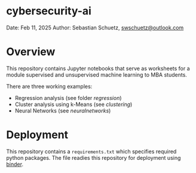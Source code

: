 # cybersecurity-ai

Date: Feb 11, 2025
Author: Sebastian Schuetz, swschuetz@outlook.com


# Overview
This repository contains Jupyter notebooks that serve as worksheets for a module supervised and unsupervised machine learning to MBA students.

There are three working examples:

 - Regression analysis (see folder *regression*)
 - Cluster analysis using k-Means (see *clustering*)
 - Neural Networks (see *neuralnetworks*)

# Deployment
This repository contains a `requirements.txt` which specifies required python packages. The file readies this repository for deployment using [binder](https://www.mybinder.org).

 